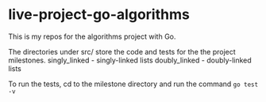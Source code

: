# live-project-go-algorithms

This is my repos for the algorithms project with Go.

The directories under src/ store the code and tests for the the project milestones.
singly_linked - singly-linked lists
doubly_linked - doubly-linked lists

To run the tests, cd to the milestone directory and run the command
`go test -v`
